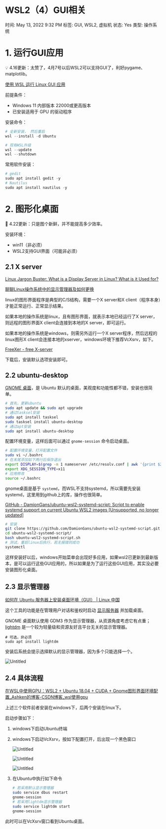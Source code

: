 # WSL2（4）GUI相关

时间: May 13, 2022 9:32 PM
标签: GUI, WSL2, 虚拟机
状态: Yes
类型: 操作系统

# 1. 运行GUI应用

<aside>
💡 4.16更新：太赞了，4月7号以后WSL2可以支持GUI了，利好pygame、matplotlib。

</aside>

[使用 WSL 运行 Linux GUI 应用](https://docs.microsoft.com/zh-cn/windows/wsl/tutorials/gui-apps)

前提条件：

- Windows 11 内部版本 22000或更高版本
- 已安装适用于 GPU 的驱动程序

安装命令：

```python
# 全新安装， 然后重启
wsl --install -d Ubuntu

# 现有WSL升级
wsl --update
wsl --shutdown
```

常用软件安装：

```python
# gedit
sudo apt install gedit -y
# Nautilus
sudo apt install nautilus -y
```

# 2. 图形化桌面

<aside>
🦄 4.22更新：只是图个新鲜，并不能提高多少效率。

</aside>

安装环境：

- win11（非必须）
- WSL2支持GUI界面（可能非必须）

## 2.1 X server

[Linux Jargon Buster: What is a Display Server in Linux? What is it Used for?](https://itsfoss.com/display-server/)

[聊聊Linux操作系统中的显示管理器及如何更换](https://www.cnblogs.com/cainiaoyige1/p/13992681.html)

linux的图形界面程序是典型的C/S结构，需要一个X server和X client（程序本身）才能正常运行、正常显示结果。

如果本地的操作系统是linux，且有图形界面，就表示本地已经运行了X server，则远程的图形界面X client会连接到本地的X server，即可运行。

如果本地的操作系统是windows，则需另外运行一个X server程序，然后远程的linux图形X client会连接本地的xserver，windows环境下推荐VcXsrv，如下。

[FreeXer - free X-server](https://sourceforge.net/projects/freexer/)

下载后，安装默认选项安装即可。

## 2.2 ubuntu-desktop

[GNOME 桌面](https://link.zhihu.com/?target=https%3A//www.gnome.org/)，是 Ubuntu 默认的桌面，美观度和功能性都不错，安装也很简单。

```bash
# 首先，更新ubuntu
sudo apt update && sudo apt upgrade
# 通过tasksel安装
sudo apt install tasksel
sudo tasksel install ubuntu-desktop
# 通过apt安装
sudo apt install ubuntu-desktop
```

配置环境变量，这样后面可以通过 `gnome-session` 命令启动桌面。

```bash
# 配置环境变量，打开配置文件
sudo vi ~/.bashrc
# 在末尾添加如下两行后保存退出
export DISPLAY=$(grep -m 1 nameserver /etc/resolv.conf | awk '{print $2}'):0.0
export XDG_SESSION_TYPE=x11
# 应用修改
source ~/.bashrc
```

gnome桌面是基于 `systemd`，而WSL不支持systemd，所以需要先安装systemd，这里用到github上的库，操作也很简单。

[GitHub - DamionGans/ubuntu-wsl2-systemd-script: Script to enable systemd support on current Ubuntu WSL2 images [Unsupported, no longer updated]](https://github.com/DamionGans/ubuntu-wsl2-systemd-script)

```bash
# 安装
git clone https://github.com/DamionGans/ubuntu-wsl2-systemd-script.git
cd ubuntu-wsl2-systemd-script/
bash ubuntu-wsl2-systemd-script.sh
# 测试，重启linux后执行，若无报错则成功
systemctl
```

这样安装好以后，windows开始菜单会出现好多应用，如果wsl2已更新到最新版本，是可以运行这些GUI应用的，所以如果是为了运行这些GUI应用，其实没必要安装图形化桌面。

## 2.3 显示管理器

[如何在 Ubuntu 服务器上安装桌面环境（GUI） | Linux 中国](https://zhuanlan.zhihu.com/p/373773218)

这个工具的功能是在管理用户对话和鉴权时启动 [显示服务器](https://itsfoss.com/display-server/) 并加载桌面。

GNOME 桌面默认使用 GDM3 作为显示管理器，从资源角度考虑它有点重；[lightdm](https://wiki.debian.org/LightDM) 是一个较为轻量级和资源友好且平台无关的显示管理器。

```
# 可选，非必须
sudo apt install lightdm
```

安装后系统会提示选择默认的显示管理器，因为多个只能选择一个。

![Untitled](WSL2%EF%BC%884%EF%BC%89GUI%E7%9B%B8%E5%85%B3%20cfa7599e836b4e7d991561fec0b792bb/Untitled.png)

## 2.4 具体流程

[在WSL中使用GPU：WSL2 + Ubuntu 18.04 + CUDA + Gnome图形界面环境配置_Ashken的博客-CSDN博客_wsl使用gpu](https://blog.csdn.net/Ashken/article/details/108974058)

上述三个软件前者安装在windows下，后两个安装在linux下。

启动步骤如下：

1. windows下启动Ubuntu终端
2. windows下启动VcXsrv，按如下配置打开，后出现一个黑色窗口
    
    ![Untitled](WSL2%EF%BC%884%EF%BC%89GUI%E7%9B%B8%E5%85%B3%20cfa7599e836b4e7d991561fec0b792bb/Untitled%201.png)
    
    ![Untitled](WSL2%EF%BC%884%EF%BC%89GUI%E7%9B%B8%E5%85%B3%20cfa7599e836b4e7d991561fec0b792bb/Untitled%202.png)
    
    ![Untitled](WSL2%EF%BC%884%EF%BC%89GUI%E7%9B%B8%E5%85%B3%20cfa7599e836b4e7d991561fec0b792bb/Untitled%203.png)
    
3. 在Ubuntu中执行如下命令
    
    ```bash
    # 若采用默认显示管理器
    sudo service dbus restart
    gnome-session
    # 若采用lightdm显示管理器
    sudo service lightdm start
    gnome-session
    ```
    

此时可以在VcXsrv窗口看到Ubuntu桌面。